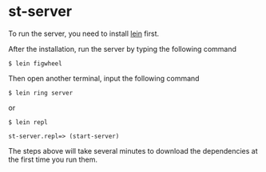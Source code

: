 # st-server

To run the server, you need to install [lein](https://leiningen.org/) first.

After the installation, run the server by typing the following command

```
$ lein figwheel
```

Then open another terminal, input the following command


```
$ lein ring server
```

or

```
$ lein repl

st-server.repl=> (start-server)
```


The steps above will take several minutes to download the dependencies at the first time you run them.
